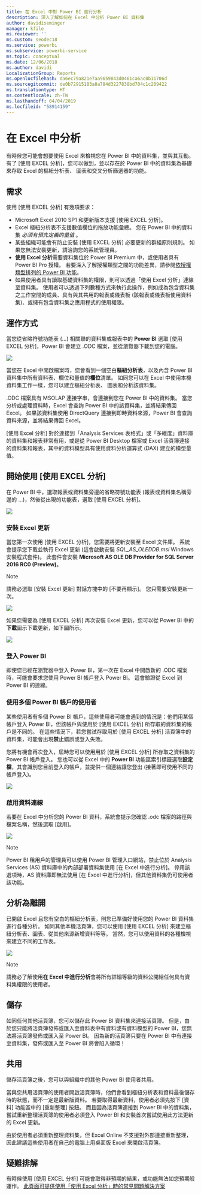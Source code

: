 ```yaml
---
title: 在 Excel 中對 Power BI 進行分析
description: 深入了解如何在 Excel 中分析 Power BI 資料集
author: davidiseminger
manager: kfile
ms.reviewer: ''
ms.custom: seodec18
ms.service: powerbi
ms.subservice: powerbi-service
ms.topic: conceptual
ms.date: 12/06/2018
ms.author: davidi
LocalizationGroup: Reports
ms.openlocfilehash: da6ec79a821e7aa9659843d0461ca6ac0b11706d
ms.sourcegitcommit: de0b72915183a8a784d3227838bd704c1c209422
ms.translationtype: HT
ms.contentlocale: zh-TW
ms.lasthandoff: 04/04/2019
ms.locfileid: "58914159"
---
```

# <a name="analyze-in-excel"></a>在 Excel 中分析
有時候您可能會想要使用 Excel 來檢視您在 Power BI 中的資料集，並與其互動。 有了 [使用 EXCEL 分析]，您可以做到，並以存在於 Power BI 中的資料集為基礎來存取 Excel 的樞紐分析表、 圖表和交叉分析篩選器的功能。

## <a name="requirements"></a>需求
使用 [使用 EXCEL 分析] 有幾項要求：

* Microsoft Excel 2010 SP1 和更新版本支援 [使用 EXCEL 分析]。
* Excel 樞紐分析表不支援數值欄位的拖放功能彙總。 您在 Power BI 中的資料集 *必須有預先定義的量值* 。
* 某些組織可能會有防止安裝 [使用 EXCEL 分析] 必要更新的群組原則規則。 如果您無法安裝更新，請洽詢您的系統管理員。
* **使用 Excel 分析**需要資料集位於 Power BI Premium 中，或使用者具有 Power BI Pro 授權。 若要深入了解授權類型之間的功能差異，請參閱[依授權類型排列的 Power BI 功能](service-features-license-type.md)。 
* 如果使用者具有讀取基礎資料集的權限，則可以透過「使用 Excel 分析」連線至資料集。  使用者可以透過下列數種方式來執行此操作，例如成為包含資料集之工作空間的成員、具有與其共用的報表或儀表板 (該報表或儀表板使用資料集)、或擁有包含資料集之應用程式的使用權限。

## <a name="how-does-it-work"></a>運作方式
當您從省略符號功能表 (...) 相關聯的資料集或報表中的 **Power BI** 選取 [使用 EXCEL 分析]，Power BI 會建立 .ODC 檔案，並從瀏覽器下載到您的電腦。

![](media/service-analyze-in-excel/power-bi-analyze-in-excel.png)

當您在 Excel 中開啟檔案時，您會看到一個空白**樞紐分析表**，以及內含 Power BI 資料集中所有資料表、欄位和量值的**欄位**清單。 如同您可以在 Excel 中使用本機資料集工作一樣，您可以建立樞紐分析表、 圖表和分析該資料集。

.ODC 檔案具有 MSOLAP 連接字串，會連接到您在 Power BI 中的資料集。 當您分析或處理資料時，Excel 會查詢 Power BI 中的該資料集，並將結果傳回 Excel。 如果該資料集使用 DirectQuery 連接到即時資料來源，Power BI 會查詢資料來源，並將結果傳回 Excel。

[使用 Excel 分析] 對於連接到「Analysis Services 表格式」或「多維度」資料庫的資料集和報表非常有用，或是從 Power BI Desktop 檔案或 Excel 活頁簿連接的資料集和報表，其中的資料模型具有使用資料分析運算式 (DAX) 建立的模型量值。

## <a name="get-started-with-analyze-in-excel"></a>開始使用 [使用 EXCEL 分析]
在 Power BI 中，選取報表或資料集旁邊的省略符號功能表 (報表或資料集名稱旁邊的 …)，然後從出現的功能表，選取 [使用 EXCEL 分析]。

![](media/service-analyze-in-excel/power-bi-analyze-menu.png)

### <a name="install-excel-updates"></a>安裝 Excel 更新
當您第一次使用 [使用 EXCEL 分析]，您需要將更新安裝至 Excel 文件庫。 系統會提示您下載並執行 Excel 更新 (這會啟動安裝 *SQL_AS_OLEDDB.msi* Windows 安裝程式套件)。 此套件會安裝 **Microsoft AS OLE DB Provider for SQL Server 2016 RC0 (Preview)**。

> [!NOTE]
> 請務必選取 [安裝 Excel 更新] 對話方塊中的 [不要再顯示]。 您只需要安裝更新一次。
> 
> 

![](media/service-analyze-in-excel/pbi_anlz_excel_dontshow.png)

如果您需要為 [使用 EXCEL 分析] 再次安裝 Excel 更新，您可以從 Power BI 中的**下載**圖示下載更新，如下圖所示。

![](media/service-analyze-in-excel/pbi_anlz_excel_download_again.png)

### <a name="sign-in-to-power-bi"></a>登入 Power BI
即使您已經在瀏覽器中登入 Power BI，第一次在 Excel 中開啟新的 .ODC 檔案時，可能會要求您使用 Power BI 帳戶登入 Power BI。 這會驗證從 Excel 到 Power BI 的連線。

### <a name="users-with-multiple-power-bi-accounts"></a>使用多個 Power BI 帳戶的使用者
某些使用者有多個 Power BI 帳戶，這些使用者可能會遇到的情況是：他們用某個帳戶登入 Power BI，但該帳戶與使用於 [使用 EXCEL 分析] 所存取的資料集的帳戶是不同的。 在這些情況下，若您嘗試存取用於 [使用 EXCEL 分析] 活頁簿中的資料集，可能會出現**禁止**錯誤或登入失敗。

您將有機會再次登入，屆時您可以使用用於 [使用 EXCEL 分析] 所存取之資料集的 Power BI 帳戶登入。 您也可以從 Excel 中的 **Power BI** 功能區索引標籤選取**設定檔**，其會識別您目前登入的帳戶，並提供一個連結讓您登出 (接著即可使用不同的帳戶登入)。

![](media/service-analyze-in-excel/pbi_anlz_excel_profile.png)

### <a name="enable-data-connections"></a>啟用資料連線
若要在 Excel 中分析您的 Power BI 資料，系統會提示您確認 .odc 檔案的路徑與檔案名稱，然後選取 [啟用]。

![](media/service-analyze-in-excel/pbi_anlz_excel_enable.png)

> [!NOTE]
> Power BI 租用戶的管理員可以使用 Power BI 管理入口網站，禁止位於 Analysis Services (AS) 資料庫中的內部部署資料集使用 [在 Excel 中進行分析]。 停用該選項時，AS 資料庫即無法使用 [在 Excel 中進行分析]，但其他資料集仍可使用者該功能。
> 
> 

## <a name="analyze-away"></a>分析為離開
已開啟 Excel 且您有空白的樞紐分析表，則您已準備好使用您的 Power BI 資料集進行各種分析。 如同其他本機活頁簿，您可以使用 [使用 EXCEL 分析] 來建立樞紐分析表、圖表、從其他來源新增資料等等。 當然，您可以使用資料的各種檢視來建立不同的工作表。

![](media/service-analyze-in-excel/pbi_anlz_excel_chart.png)

> [!NOTE]
> 請務必了解使用**在 Excel 中進行分析**會將所有詳細等級的資料公開給任何具有資料集權限的使用者。
> 
> 

## <a name="save"></a>儲存
如同任何其他活頁簿，您可以儲存此 Power BI 資料集來連接活頁簿。 但是，由於您只能將活頁簿發佈或匯入至資料表中有資料或有資料模型的 Power BI，您無法將活頁簿發佈或匯入至 Power BI。 因為新的活頁簿只要在 Power BI 中有連接至資料集，發佈或匯入至 Power BI 將會陷入循環！

## <a name="share"></a>共用
儲存活頁簿之後，您可以與組織中的其他 Power BI 使用者共用。

當與您共用活頁簿的使用者開啟活頁簿時，他們會看到樞紐分析表和資料最後儲存時的狀態，而不一定是最新版資料。 若要取得最新資料，使用者必須先按下 [資料] 功能區中的 [重新整理] 按鈕。 而且因為活頁簿連接到 Power BI 中的資料集，嘗試重新整理活頁簿的使用者必須登入 Power BI 和安裝首次嘗試使用此方法更新的 Excel 更新。

由於使用者必須重新整理資料集，但 Excel Online 不支援對外部連接重新整理，因此建議這些使用者在自己的電腦上用桌面版 Excel 來開啟活頁簿。

## <a name="troubleshooting"></a>疑難排解
有時候使用 [使用 EXCEL 分析] 可能會取得非預期的結果，或功能無法如您預期般運作。 [此頁面可提供使用「使用 Excel 分析」時的常見問題解決方案](desktop-troubleshooting-analyze-in-excel.md)
